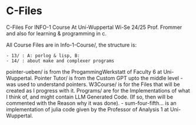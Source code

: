 # C-Files

C-Files For INFO-1 Course At Uni-Wuppertal Wi-Se 24/25 Prof. Frommer and also for learning & programming in c.

All Course Files are in Info-1-Course/, the structure is:

    - 13/ : A: porlog & lisp, B: 
    - 14/ : about make and complexer programs

pointer-ueben/ is from the ProgammingWerkstatt of Faculty 6 at Uni-Wuppertal.
Pointer Tutor/ is from the Custom GPT upto the middle level -was used to understand pointers.
W3Course/ is for the Files that will be created as I progress with it.
Programs/ are for the Implementations of what I think of, and might contain LLM Generated Code. (If so, then will be commented with the Reason why it was done).
    - sum-four-fifth... is an implementation of julia code given by the Professor of Analysis 1 at Uni-Wuppertal.


